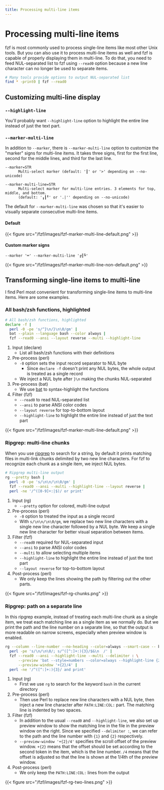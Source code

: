```yaml
---
title: Processing multi-line items
---
```


# Processing multi-line items

fzf is most commonly used to process single-line items like most other Unix
tools. But you can also use it to process multi-line items as well and fzf is
capable of properly displaying them in multi-line. To do that, you need to
feed NUL-separated list to fzf using `--read0` option because a new line
character can no longer be used to separate items.

```sh
# Many tools provide options to output NUL-separated list
find * -print0 | fzf --read0
```

## Customizing multi-line display

### `--highlight-line`

You'll probably want `--highlight-line` option to highlight the entire line
instead of just the text part.


### `--marker-multi-line`

In addition to `--marker`, there is `--marker-multi-line` option to customize
the "marker" signs for multi-line items. It takes three signs, first
for the first line, second for the middle lines, and third for the last line.

```
--marker=STR
      Multi-select marker (default: '┃' or '>' depending on --no-unicode)

--marker-multi-line=STR
      Multi-select marker for multi-line entries. 3 elements for top, middle, and bottom.
      (default: '╻┃╹' or '.|'' depending on --no-unicode)
```

The default for `--marker-multi-line` was chosen so that it's easier to
visually separate consecutive multi-line items.

#### Default

{{< figure src="/fzf/images/fzf-marker-multi-line-default.png" >}}

#### Custom marker signs

`--marker '═' --marker-multi-line '╔║╚'`

{{< figure src="/fzf/images/fzf-marker-multi-line-non-default.png" >}}


## Transforming single-line items to multi-line

I find Perl most convenient for transforming single-line items to multi-line
items. Here are some examples.

### All bash/zsh functions, highlighted

```bash
# All bash/zsh functions, highlighted
declare -f |
  perl -0 -pe 's/^}\n/}\n\0/gm' |
  bat --plain --language bash --color always |
  fzf --read0 --ansi --layout reverse --multi --highlight-line
```

1. Input (declare)
    * List all bash/zsh functions with their definitions
1. Pre-process (perl)
    * `-0` option sets the input record separator to NUL byte
        * Since `declare -f` doesn't print any NUL bytes, the whole output is
          treated as a single record
    * We inject a NUL byte after `}\n` making the chunks NUL-separated
1. Pre-process (bat)
    * We use [bat] to syntax-highlight the functions
1. Filter (fzf)
    * `--read0` to read NUL-separated list
    * `--ansi` to parse ANSI color codes
    * `--layout reverse` for top-to-bottom layout
    * `--highlight-line` to highlight the entire line instead of just the text part

[bat]: https://github.com/sharkdp/bat

{{< figure src="/fzf/images/fzf-marker-multi-line-default.png" >}}

### Ripgrep: multi-line chunks

[ripgrep]: https://github.com/BurntSushi/ripgrep

When you use [ripgrep] to search for a string, by default it prints matching
files in multi-link chunks delimited by two new line characters. For fzf to
recognize each chunk as a single item, we inject NUL bytes.

```sh
# Ripgrep multi-line output
rg --pretty bash |
  perl -0 -pe 's/\n\n/\n\0/gm' |
  fzf --read0 --ansi --multi --highlight-line --layout reverse |
  perl -ne '/^([0-9]+:|$)/ or print'
```

1. Input (rg)
    * `--pretty` option for colored, multi-line output
1. Pre-process (perl)
    * `-0` option to treated the input as a single record
    * With `s/\n\n/\n\0/gm`, we replace two new line characters with a single new
      line character followed by a NUL byte. We keep a single new line character
      for better visual separation between items.
1. Filter (fzf)
    * `--read0` required for NUL-separated input
    * `--ansi` to parse ANSI color codes
    * `--multi` to allow selecting multiple items
    * `--highlight-line` to highlight the entire line instead of just the text part
    * `--layout reverse` for top-to-bottom layout
1. Post-process (perl)
    * We only keep the lines showing the path by filtering out the other
      parts.

{{< figure src="/fzf/images/fzf-rg-chunks.png" >}}

### Ripgrep: path on a separate line

In this ripgrep example, instead of treating each multi-line chunk as a single
item, we treat each matching line as a single item as we normally do. But we
print the path and the line number on a separate line, so that the output is
more readable on narrow screens, especially when preview window is enabled.

```sh
rg --column --line-number --no-heading --color=always --smart-case -- bash |
  perl -pe 's/\n/\n\0/; s/^([^:]+:){3}/$&\n  /' |
  fzf --read0 --ansi --highlight-line --multi --delimiter : \
      --preview 'bat --style=numbers --color=always --highlight-line {2} {1}' \
      --preview-window '+{2}/4' |
  perl -ne '/^([^:]+:){3}/ and print'
```

1. Input (rg)
    * First we use `rg` to search for the keyword `bash` in the current directory
1. Pre-process (perl)
    * Then use Perl to replace new line characters with a NUL byte, then
      inject a new line character after `PATH:LINE:COL:` part. The matching
      line is indented by two spaces.
1. Filter (fzf)
    * In addition to the usual `--read0` and `--highlight-line`, we also set
      up preview window to show the matching line in the file in the preview
      window on the right. Since we specified `--delimiter :`, we can refer to
      the path and the line number with `{1}` and `{2}` respectively.
    * `--preview-window '+{2}/4'` specifies the scroll offset of the preview
      window. `+{2}` means that the offset should be set according to the second
      token in the item, which is the line number. `/4` means that the offset
      is adjusted so that the line is shown at the 1/4th of the preview window.
1. Post-process (perl)
    * We only keep the `PATH:LINE:COL:` lines from the output

{{< figure src="/fzf/images/fzf-rg-two-lines.png" >}}
